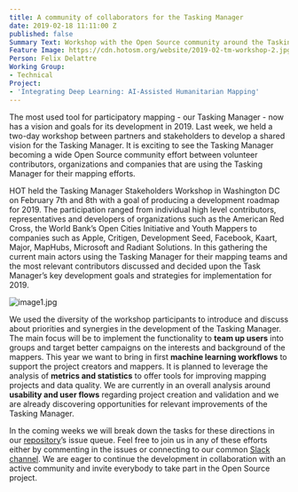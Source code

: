 ```yaml
---
title: A community of collaborators for the Tasking Manager
date: 2019-02-18 11:11:00 Z
published: false
Summary Text: Workshop with the Open Source community around the Tasking Manager
Feature Image: https://cdn.hotosm.org/website/2019-02-tm-workshop-2.jpg
Person: Felix Delattre
Working Group:
- Technical
Project:
- 'Integrating Deep Learning: AI-Assisted Humanitarian Mapping'
---
```


The most used tool for participatory mapping - our Tasking Manager - now has a vision and goals for its development in 2019. Last week, we held a two-day workshop between partners and stakeholders to develop a shared vision for the Tasking Manager. It is exciting to see the Tasking Manager becoming a wide Open Source community effort between volunteer contributors, organizations and companies that are using the Tasking Manager for their mapping efforts.

HOT held the Tasking Manager Stakeholders Workshop in Washington DC on February 7th and 8th with a goal of producing a development roadmap for 2019. The participation ranged from individual high level contributors, representatives and developers of organizations such as the American Red Cross, the World Bank’s Open Cities Initiative and Youth Mappers to companies such as Apple, Critigen, Development Seed, Facebook, Kaart, Major, MapHubs, Microsoft and Radiant Solutions. In this gathering the current main actors using the Tasking Manager for their mapping teams and the most relevant contributors discussed and decided upon the Task Manager’s key development goals and strategies for implementation for 2019.

![image1.jpg](https://cdn.hotosm.org/website/2019-02-tm-workshop-1.jpg) 

We used the diversity of the workshop participants to introduce and discuss about priorities and synergies in the development of the Tasking Manager. The main focus will be to implement the functionality to **team up users** into groups and target better campaigns on the interests and background of the mappers. This year we want to bring in first **machine learning workflows** to support the project creators and mappers. It is planned to leverage the analysis of **metrics and statistics** to offer tools for improving mapping projects and data quality. We are currently in an overall analysis around **usability and user flows** regarding project creation and validation and we are already discovering opportunities for relevant improvements of the Tasking Manager.

In the coming weeks we will break down the tasks for these directions in our [repository](https://github.com/hotosm/tasking-manager)’s  issue queue. Feel free to join us in any of these efforts either by commenting in the issues or connecting to our common [Slack channel](https://hotosm.slack.com/). We are eager to continue the development in collaboration with an active community and invite everybody to take part in the Open Source project.
